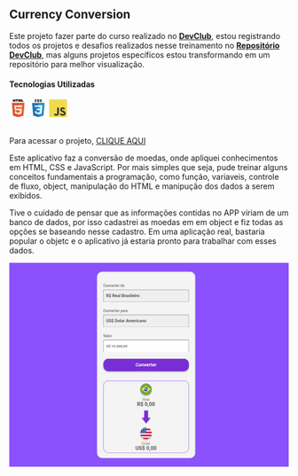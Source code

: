 ## Currency Conversion

<p>
  Este projeto fazer parte do curso realizado no <a href="https://rodolfomori.com.br/devclub/"><b>DevClub</b></a>, estou registrando todos os projetos e desafios realizados nesse treinamento no 
  <b><a href="https://github.com/dionialves/DevClub">Repositório DevClub</a></b>, mas alguns projetos específicos estou transformando em um repositório para melhor visualização.
</p>

#### Tecnologias Utilizadas
<code><img height="32" src="https://raw.githubusercontent.com/github/explore/80688e429a7d4ef2fca1e82350fe8e3517d3494d/topics/html/html.png" alt="HTML5"/></code>
<code><img height="32" src="https://raw.githubusercontent.com/github/explore/80688e429a7d4ef2fca1e82350fe8e3517d3494d/topics/css/css.png" alt="CSS"/></code>
<code><img height="32" src="https://raw.githubusercontent.com/github/explore/80688e429a7d4ef2fca1e82350fe8e3517d3494d/topics/javascript/javascript.png" alt="Javascript"/></code>
<br/>
<br/>
<p>
Para acessar o projeto, <a href="https://dionialves.github.io/currency-conversion/" target="_blank" >CLIQUE AQUI</a>
</p>
<p>
Este aplicativo faz a conversão de moedas, onde apliquei conhecimentos em HTML, CSS e JavaScript. Por mais simples que seja, pude treinar alguns conceitos fundamentais a programação, como função, variaveis, controle de fluxo, object, manipulação do HTML e manipução dos dados a serem exibidos.
</p>
<p>
Tive o cuidado de pensar que as informações contidas no APP viriam de um banco de dados, por isso cadastrei as moedas em em object e fiz todas as opções se baseando nesse cadastro. Em uma aplicação real, bastaria popular o objetc e o aplicativo já estaria pronto para trabalhar com esses dados.
</p>

<img src="https://github.com/dionialves/currency-conversion/blob/main/img/project.png" alt="logo-project">
